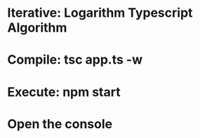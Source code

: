 <h1 align="centery">Iterative: Logarithm Typescript Algorithm</h1>
<!-- <p align="center"><kbd><img src ="./flowcharts/BinarySearchFlowChart.png"/></kbd></p><br/> -->

# Compile: tsc app.ts -w
# Execute: npm start 
# Open the console